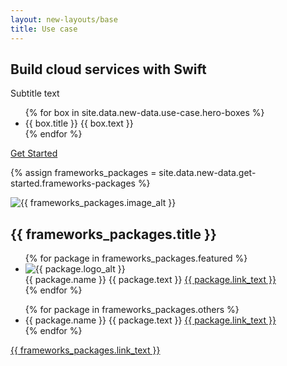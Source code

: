 ```yaml
---
layout: new-layouts/base
title: Use case
---
```


<section id="cloud-services-case-hero" class="section">
    <div class="hero-content">
        <h1>Build cloud services with Swift</h1>
        <p>Subtitle text</p>
        <ul>
            {% for box in site.data.new-data.use-case.hero-boxes %}
                <li>
                    <span class="title">{{ box.title }}</span>
                    <span class="text">{{ box.text }}</span>
                </li>
            {% endfor %}
        </ul>
        <a href="/" data-text="Get Started">Get Started</a>
        <div class="swoop swoop-1"></div>
        <div class="swoop swoop-2"></div>
    </div>
</section>

{% assign frameworks_packages = site.data.new-data.get-started.frameworks-packages %}

<div id="frameworks-packages" class="section">
    <div class="content">
        <img class="section-icon" src="{{ frameworks_packages.image }}" alt="{{ frameworks_packages.image_alt }}" />
        <h2>{{ frameworks_packages.title }}</h2>
        <ul class="featured">
            {% for package in frameworks_packages.featured %}
                <li>
                    <img src="{{ package.logo }}" alt="{{ package.logo_alt }}" />
                    <div>
                        <span class="name">{{ package.name }}</span>
                        <span class="text">{{ package.text }}</span>
                        <a href="{{ package.link }}">{{ package.link_text }}</a>
                    </div>
                </li>
            {% endfor %}
        </ul>
        <ul class="others">
            {% for package in frameworks_packages.others %}
                <li>
                    <div>
                        <span class="name">{{ package.name }}</span>
                        <span class="text">{{ package.text }}</span>
                        <a href="{{ package.link }}">{{ package.link_text }}</a>
                    </div>
                </li>
            {% endfor %}
        </ul>
        <a href="{{ frameworks_packages.link }}">{{ frameworks_packages.link_text }}</a>
    </div>
</div>
